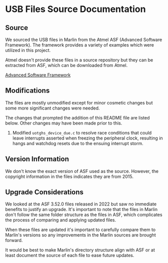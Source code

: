 # USB Files Source Documentation

## Source

We sourced the USB files in Marlin from the Atmel ASF (Advanced Software Framework). The framework provides a variety of examples which were utilized in this project.

Atmel doesn't provide these files in a source repository but they can be extracted from ASF, which can be downloaded from Atmel.

[Advanced Software Framework](https://www.microchip.com/en-us/tools-resources/develop/libraries/advanced-software-framework)

## Modifications

The files are mostly unmodified except for minor cosmetic changes but some more significant changes were needed.

The changes that prompted the addition of this README file are listed below. Other changes may have been made prior to this.

1. Modified `uotghs_device_due.c` to resolve race conditions that could leave interrupts asserted when freezing the peripheral clock, resulting in hangs and watchdog resets due to the ensuing interrupt storm.

## Version Information

We don't know the exact version of ASF used as the source. However, the copyright information in the files indicates they are from 2015.

## Upgrade Considerations

We looked at the ASF 3.52.0 files released in 2022 but saw no immediate benefits to justify an upgrade. It's important to note that the files in Marlin don't follow the same folder structure as the files in ASF, which complicates the process of comparing and applying updated files.

When these files are updated it's important to carefully compare them to Marlin's versions so any improvements in the Marlin sources are brought forward.

It would be best to make Marlin's directory structure align with ASF or at least document the source of each file to ease future updates.
